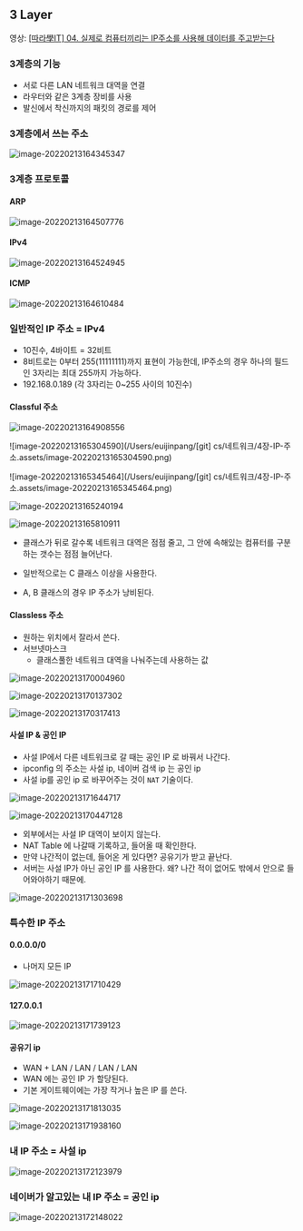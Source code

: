 ## 3 Layer

영상: [[따라學IT] 04. 실제로 컴퓨터끼리는 IP주소를 사용해 데이터를 주고받는다](https://youtu.be/s5kIGnaNFvM?list=PL0d8NnikouEWcF1jJueLdjRIC4HsUlULi)

### 3계층의 기능

- 서로 다른 LAN 네트워크 대역을 연결
- 라우터와 같은 3계층 장비를 사용
- 발신에서 착신까지의 패킷의 경로를 제어



### 3계층에서 쓰는 주소

![image-20220213164345347](4장-IP-주소.assets/image-20220213164345347.png)

### 3계층 프로토콜

#### ARP

![image-20220213164507776](4장-IP-주소.assets/image-20220213164507776.png)

#### IPv4

![image-20220213164524945](4장-IP-주소.assets/image-20220213164524945.png)

#### ICMP

![image-20220213164610484](4장-IP-주소.assets/image-20220213164610484.png)



### 일반적인 IP 주소 = IPv4

- 10진수, 4바이트 = 32비트
- 8비트로는 0부터 255(11111111)까지 표현이 가능한데, IP주소의 경우 하나의 필드인 3자리는 최대 255까지 가능하다.
- 192.168.0.189 (각 3자리는 0~255 사이의 10진수)

#### Classful 주소

![image-20220213164908556](4장-IP-주소.assets/image-20220213164908556.png)

![image-20220213165304590](/Users/euijinpang/[git] cs/네트워크/4장-IP-주소.assets/image-20220213165304590.png)

![image-20220213165345464](/Users/euijinpang/[git] cs/네트워크/4장-IP-주소.assets/image-20220213165345464.png)

![image-20220213165240194](4장-IP-주소.assets/image-20220213165240194.png)

![image-20220213165810911](4장-IP-주소.assets/image-20220213165810911.png)

- 클래스가 뒤로 갈수록 네트워크 대역은 점점 줄고, 그 안에 속해있는 컴퓨터를 구분하는 갯수는 점점 늘어난다.
- 일반적으로는 C 클래스 이상을 사용한다. 

- A, B 클래스의 경우 IP 주소가 낭비된다.



#### Classless 주소

- 원하는 위치에서 잘라서 쓴다.
- 서브넷마스크
  - 클래스풀한 네트워크 대역을 나눠주는데 사용하는 값

![image-20220213170004960](4장-IP-주소.assets/image-20220213170004960.png)

![image-20220213170137302](4장-IP-주소.assets/image-20220213170137302.png)

![image-20220213170317413](4장-IP-주소.assets/image-20220213170317413.png)



#### 사설 IP & 공인 IP

- 사설 IP에서 다른 네트워크로 갈 때는 공인 IP 로 바꿔서 나간다.
- ipconfig 의 주소는 사설 ip, 네이버 검색 ip 는 공인 ip
- 사설 ip를 공인 ip 로 바꾸어주는 것이 `NAT` 기술이다.

![image-20220213171644717](4장-IP-주소.assets/image-20220213171644717.png)

![image-20220213170447128](4장-IP-주소.assets/image-20220213170447128.png)



- 외부에서는 사설 IP 대역이 보이지 않는다.
- NAT Table 에 나갈때 기록하고, 들어올 때 확인한다.
- 만약 나간적이 없는데, 들어온 게 있다면? 공유기가 받고 끝난다.
- 서버는 사설 IP가 아닌 공인 IP 를 사용한다. 왜? 나간 적이 없어도 밖에서 안으로 들어와야하기 때문에. 



![image-20220213171303698](4장-IP-주소.assets/image-20220213171303698.png)



### 특수한 IP 주소

#### 0.0.0.0/0

- 나머지 모든 IP

![image-20220213171710429](4장-IP-주소.assets/image-20220213171710429.png)

#### 127.0.0.1

![image-20220213171739123](4장-IP-주소.assets/image-20220213171739123.png)

#### 공유기 ip

- WAN + LAN / LAN / LAN / LAN
- WAN 에는 공인 IP 가 할당된다.
- 기본 게이트웨이에는 가장 작거나 높은 IP 를 쓴다.

![image-20220213171813035](4장-IP-주소.assets/image-20220213171813035.png)

![image-20220213171938160](4장-IP-주소.assets/image-20220213171938160.png)



### 내 IP 주소 = 사설 ip

![image-20220213172123979](4장-IP-주소.assets/image-20220213172123979-4740485.png)

### 네이버가 알고있는 내 IP 주소 = 공인 ip

![image-20220213172148022](4장-IP-주소.assets/image-20220213172148022.png)



